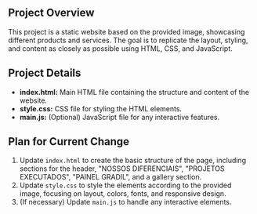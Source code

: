 ## Project Overview

This project is a static website based on the provided image, showcasing different products and services. The goal is to replicate the layout, styling, and content as closely as possible using HTML, CSS, and JavaScript.

## Project Details

- **index.html:** Main HTML file containing the structure and content of the website.
- **style.css:** CSS file for styling the HTML elements.
- **main.js:** (Optional) JavaScript file for any interactive features.

## Plan for Current Change

1. Update `index.html` to create the basic structure of the page, including sections for the header, "NOSSOS DIFERENCIAIS", "PROJETOS EXECUTADOS", "PAINEL GRADIL", and a gallery section.
2. Update `style.css` to style the elements according to the provided image, focusing on layout, colors, fonts, and responsive design.
3. (If necessary) Update `main.js` to handle any interactive elements.